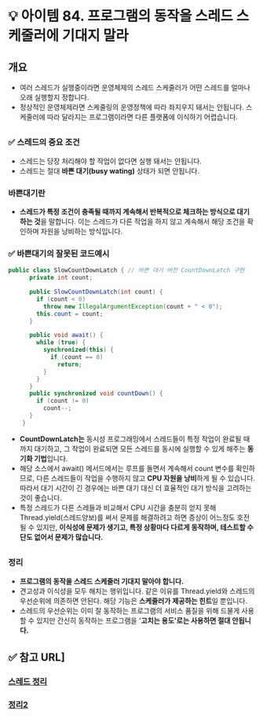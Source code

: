 # 💡 아이템 84. 프로그램의 동작을 스레드 스케줄러에 기대지 말라

## 개요
* 여러 스레드가 실행중이라면 운영체제의 스레드 스케줄러가 어떤 스레드를 얼마나 오래 실행할지 정합니다.
* 정상적인 운영체제라면 스케줄링의 운영정책에 따라 좌지우지 돼서는 안됩니다.  스케줄러에 따라 달라지는 프로그램이라면 다른 플랫폼에 이식하기 어렵습니다.

##   
### ✅ 스레드의 중요 조건
* 스레드는 당장 처리해야 할 작업이 없다면 실행 돼서는 안됩니다.
* 스레드는 절대 **바쁜 대기(busy wating)** 상태가 되면 안됩니다.

### 바쁜대기란
* **스레드가 특정 조건이 충족될 때까지 계속해서 반복적으로 체크하는 방식으로 대기하는 것**을 말합니다. 이는 스레드가 다른 작업을 하지 않고 계속해서 해당 조건을 확인하며 자원을 낭비하는 방식입니다.

### ✅ 바쁜대기의 잘못된 코드예시

```java
public class SlowCountDownLatch { // 바쁜 대기 버전 CountDownLatch 구현
	  private int count;

	  public SlowCountDownLatch(int count) {
	    if (count < 0)
	      throw new IllegalArgumentException(count + " < 0");
	    this.count = count;
	  }

	  public void await() {
	    while (true) {
	      synchronized(this) {
	        if (count == 0)
	          return;
	      }
	    }
	  }
	  public synchronized void countDown() {
	    if (count != 0)
	      count--;
	  }
	}
```
* **CountDownLatch는** 동시성 프로그래밍에서 스레드들이 특정 작업이 완료될 때까지 대기하고, 그 작업이 완료되면 모든 스레드를 동시에 실행할 수 있게 해주는 **동기화 기법**입니다.
* 해당 소스에서 await() 메서드에서는 루프를 돌면서 계속해서 count 변수를 확인하므로, 다른 스레드들이 작업을 수행하지 않고 **CPU 자원을 낭비**하게 될 수 있습니다. 따라서 대기 시간이 긴 경우에는 바쁜 대기 대신 더 효율적인 대기 방식을 고려하는 것이 좋습니다.
* 특정 스레드가 다른 스레들과 비교해서 CPU 시간을 충분히 얻지 못해 Thread.yield(스레드양보)를 써서 문제를 해결하려고 하면 증상이 어느정도 호전될 수 있지만, **이식성에 문제가 생기고, 특정 상황마다 다르게 동작하며, 테스트할 수단도 없어서 문제가 많습니다.**



##
### 정리
* **프로그램의 동작을 스레드 스케줄러 기대지 말아야 합니다.**
* 견고성과 이식성을 모두 해치는 행위입니다. 같은 이유를 Thread.yield와 스레드의 우선순위에 의존하면 안된다. 해당 기능은 **스케줄러가 제공하는 힌트**일 뿐입니다.
* 스레드의 우선순위는 이미 잘 동작하는 프로그램의 서비스 품질을 위해 드물게 사용할 수 있지만 간신히 동작하는 프로그램을 '**고치는 용도'로는 사용하면 절대 안됩니다.**

## ✅ 참고 URL]
### [스레드 정리](https://makecodework.tistory.com/entry/Java-%EC%8A%A4%EB%A0%88%EB%93%9CThread-%EC%A0%9C%EC%96%B4%ED%95%98%EA%B8%B0-%EC%9A%B0%EC%84%A0%EC%88%9C%EC%9C%84-%EC%84%A4%EC%A0%95-%EB%8F%99%EA%B8%B0%ED%99%94-%EB%A9%94%EC%84%9C%EB%93%9C-%EC%82%AC%EC%9A%A9%ED%95%98%EA%B8%B0)
### [정리2](https://velog.io/@semi-cloud/Java-%EC%95%84%EC%9D%B4%ED%85%9C-84-%ED%94%84%EB%A1%9C%EA%B7%B8%EB%9E%A8%EC%9D%98-%EB%8F%99%EC%9E%91%EC%9D%84-%EC%8A%A4%EB%A0%88%EB%93%9C-%EC%8A%A4%EC%BC%80%EC%A4%84%EB%9F%AC%EC%97%90-%EA%B8%B0%EB%8C%80%EC%A7%80-%EB%A7%88%EB%9D%BC)

